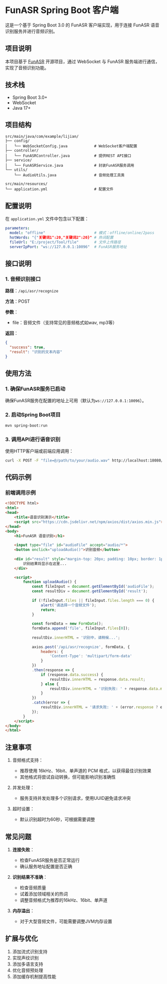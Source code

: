 # FunASR Spring Boot 客户端

这是一个基于 Spring Boot 3.0 的 FunASR 客户端实现，用于连接 FunASR 语音识别服务并进行音频识别。

## 项目说明

本项目基于 [FunASR](https://github.com/modelscope/FunASR) 开源项目，通过 WebSocket 与 FunASR 服务端进行通信，实现了音频识别功能。

## 技术栈

- Spring Boot 3.0+
- WebSocket
- Java 17+

## 项目结构

```
src/main/java/com/example/lijian/
├── config/
│   └── WebSocketConfig.java            # WebSocket客户端配置
├── controller/
│   └── FunASRController.java           # 提供REST API接口
├── service/
│   └── FunASRService.java              # 封装FunASR服务调用
└── utils/
    └── AudioUtils.java                 # 音频处理工具类

src/main/resources/
└── application.yml                     # 配置文件
```

## 配置说明

在 `application.yml` 文件中包含以下配置：

```yaml
parameters:
  model: "offline"                      # 模式：offline/online/2pass
  hotWords: "{"关键词1":20,"关键词2":20}" # 热词配置
  fileUrl: "E:/project/Tool/file"       # 文件上传路径
  serverIpPort: "ws://127.0.0.1:10096"  # FunASR服务地址
```

## 接口说明

### 1. 音频识别接口

**路径**：`/api/asr/recognize`

**方法**：POST

**参数**：

- file：音频文件（支持常见的音频格式如wav, mp3等）

**返回**：

```json
{
  "success": true,
  "result": "识别的文本内容"
}
```

## 使用方法

### 1. 确保FunASR服务已启动

确保FunASR服务在配置的地址上可用（默认为`ws://127.0.0.1:10096`）。

### 2. 启动Spring Boot项目

```bash
mvn spring-boot:run
```

### 3. 调用API进行语音识别

使用HTTP客户端或前端应用调用：

```bash
curl -X POST -F "file=@/path/to/your/audio.wav" http://localhost:18080/api/asr/recognize
```

## 代码示例

### 前端调用示例

```html
<!DOCTYPE html>
<html>
<head>
    <title>语音识别演示</title>
    <script src="https://cdn.jsdelivr.net/npm/axios/dist/axios.min.js"></script>
</head>
<body>
    <h1>FunASR 语音识别</h1>
    
    <input type="file" id="audioFile" accept="audio/*">
    <button onclick="uploadAudio()">识别音频</button>
    
    <div id="result" style="margin-top: 20px; padding: 10px; border: 1px solid #ccc; min-height: 100px;">
        识别结果将显示在这里...
    </div>

    <script>
        function uploadAudio() {
            const fileInput = document.getElementById('audioFile');
            const resultDiv = document.getElementById('result');
            
            if (!fileInput.files || fileInput.files.length === 0) {
                alert('请选择一个音频文件');
                return;
            }
            
            const formData = new FormData();
            formData.append('file', fileInput.files[0]);
            
            resultDiv.innerHTML = '识别中，请稍候...';
            
            axios.post('/api/asr/recognize', formData, {
                headers: {
                    'Content-Type': 'multipart/form-data'
                }
            })
            .then(response => {
                if (response.data.success) {
                    resultDiv.innerHTML = response.data.result;
                } else {
                    resultDiv.innerHTML = '识别失败: ' + response.data.message;
                }
            })
            .catch(error => {
                resultDiv.innerHTML = '请求失败: ' + (error.response ? error.response.data : error.message);
            });
        }
    </script>
</body>
</html>
```

## 注意事项

1. 音频格式支持：
    - 推荐使用 16kHz、16bit、单声道的 PCM 格式，以获得最佳识别效果
    - 其他格式将尝试自动转换，但可能影响识别准确性

2. 并发处理：
    - 服务支持并发处理多个识别请求，使用UUID避免请求冲突

3. 超时设置：
    - 默认识别超时为60秒，可根据需要调整

## 常见问题

1. **连接失败**：
    - 检查FunASR服务是否正常运行
    - 确认服务地址配置是否正确

2. **识别结果不准确**：
    - 检查音频质量
    - 试着添加领域相关的热词
    - 调整音频格式为推荐的16kHz、16bit、单声道

3. **内存溢出**：
    - 对于大型音频文件，可能需要调整JVM内存设置

## 扩展与优化

1. 添加流式识别支持
2. 实现声纹识别
3. 添加多语言支持
4. 优化音频预处理
5. 添加缓存机制提高性能